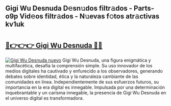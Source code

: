 ## Gigi Wu Desnuda D𝚎sn𝚞dos filtr𝚊dos - Parts-o9p Vid𝚎os filtr𝚊dos - N𝚞evas f𝚘tos atr𝚊ctivas kv1uk

# <h2><a href="http://mb8x1g.tromn.icu/?c=Gigi+Wu+Desnuda">🔗👉👉👉 Gigi Wu Desnuda 🔗🔗</a></h2>

[![Gigi Wu Desnuda nuevo](https://i.imgur.com/pEAQMta.gif)](http://mb8x1g.tromn.icu/?c=Gigi+Wu+Desnuda)
Gigi Wu Desnuda, una figura enigmática y multifacética, desafía la comprensión simple. Su uso innovador de los medios digitales ha cautivado y enfurecido a los observadores, generando debates sobre identidad, ética y la naturaleza cambiante de las comunidades en línea. Independientemente de sus esfuerzos futuros, su importancia en la era digital es innegable. Impulsada por una determinación inquebrantable y un carisma innegable, la presencia de Gigi Wu Desnuda en el universo digital es transformadora.
